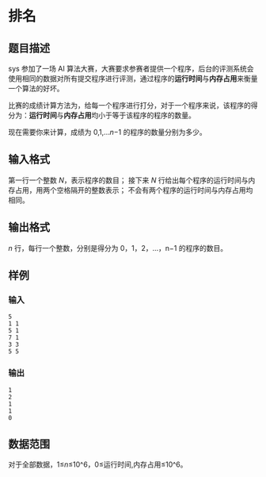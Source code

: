 # 排名

## 题目描述

sys 参加了一场 AI 算法大赛，大赛要求参赛者提供一个程序，后台的评测系统会使用相同的数据对所有提交程序进行评测，通过程序的**运行时间**与**内存占用**来衡量一个算法的好坏。

比赛的成绩计算方法为，给每一个程序进行打分，对于一个程序来说，该程序的得分为：**运行时间**与**内存占用**均小于等于该程序的程序的数量。

现在需要你来计算，成绩为 0,1,…*n*−1 的程序的数量分别为多少。

## 输入格式

第一行一个整数 *N*，表示程序的数目；
接下来 *N* 行给出每个程序的运行时间与内存占用，用两个空格隔开的整数表示；
不会有两个程序的运行时间与内存占用均相同。

## 输出格式

*n* 行，每行一个整数，分别是得分为 0，1，2，…，n−1 的程序的数目。

## 样例

### 输入

```
5
1 1
5 1
7 1
3 3
5 5
```

### 输出

```
1
2
1
1
0
```

## 数据范围

对于全部数据，1≤*n*≤10^6，0≤运行时间,内存占用≤10^6。